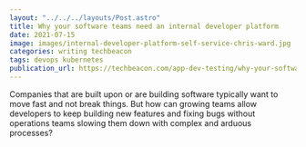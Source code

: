 ```yaml
---
layout: "../../../layouts/Post.astro"
title: Why your software teams need an internal developer platform
date: 2021-07-15
image: images/internal-developer-platform-self-service-chris-ward.jpg
categories: writing techbeacon
tags: devops kubernetes
publication_url: https://techbeacon.com/app-dev-testing/why-your-software-teams-need-internal-developer-platform
---
```


Companies that are built upon or are building software typically want to move fast and not break things. But how can growing teams allow developers to keep building new features and fixing bugs without operations teams slowing them down with complex and arduous processes?